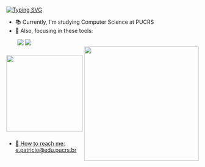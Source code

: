 ### 
[![Typing SVG](https://readme-typing-svg.herokuapp.com/?color=98FB98&size=25&center=true&vCenter=true&width=1000&lines=Hi,+I'm+Duds!+👋✨)](https://git.io/typing-svg)

- 📚 Currently, I'm studying Computer Science at PUCRS
- 🌱 Also, focusing in these tools:

<div align="left">
  <img width="25" />
  <img src="https://img.shields.io/badge/Java-ED8B00?style=for-the-badge&logo=openjdk&logoColor=white">
  <img src="https://img.shields.io/badge/Python-4169E1?style=for-the-badge&logo=python&logoColor=white">
</div>

<div>
  <img align="right" src="https://github.com/e-patricio/e-patricio/assets/140465756/b939827b-ce39-49ff-a087-b805fb3a3c98" width="300" height="300"  border="0"></a>
</div>

###
<div align="left">
 <a href="https://github.com/e-patricio">
  <img height="200em" src="https://github-readme-stats.vercel.app/api?username=e-patricio&show_icons=true&theme=dark">
 </div>

###
- 💌 How to reach me: e.patricio@edu.pucrs.br
